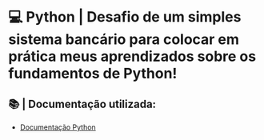 # 💻 Python | Desafio de um simples sistema bancário para colocar em prática meus aprendizados sobre os fundamentos de Python!

## 📚 | Documentação utilizada:
- [Documentação Python](https://docs.python.org/3/tutorial/index.html)
